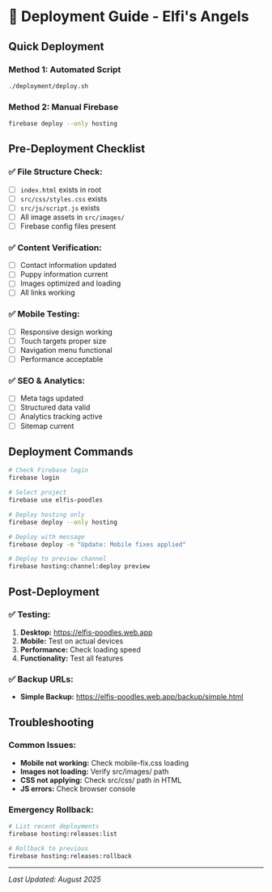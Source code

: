 # 🚀 Deployment Guide - Elfi's Angels

## Quick Deployment

### Method 1: Automated Script
```bash
./deployment/deploy.sh
```

### Method 2: Manual Firebase
```bash
firebase deploy --only hosting
```

## Pre-Deployment Checklist

### ✅ **File Structure Check:**
- [ ] `index.html` exists in root
- [ ] `src/css/styles.css` exists
- [ ] `src/js/script.js` exists
- [ ] All image assets in `src/images/`
- [ ] Firebase config files present

### ✅ **Content Verification:**
- [ ] Contact information updated
- [ ] Puppy information current
- [ ] Images optimized and loading
- [ ] All links working

### ✅ **Mobile Testing:**
- [ ] Responsive design working
- [ ] Touch targets proper size
- [ ] Navigation menu functional
- [ ] Performance acceptable

### ✅ **SEO & Analytics:**
- [ ] Meta tags updated
- [ ] Structured data valid
- [ ] Analytics tracking active
- [ ] Sitemap current

## Deployment Commands

```bash
# Check Firebase login
firebase login

# Select project
firebase use elfis-poodles

# Deploy hosting only
firebase deploy --only hosting

# Deploy with message
firebase deploy -m "Update: Mobile fixes applied"

# Deploy to preview channel
firebase hosting:channel:deploy preview
```

## Post-Deployment

### ✅ **Testing:**
1. **Desktop:** https://elfis-poodles.web.app
2. **Mobile:** Test on actual devices
3. **Performance:** Check loading speed
4. **Functionality:** Test all features

### ✅ **Backup URLs:**
- **Simple Backup:** https://elfis-poodles.web.app/backup/simple.html

## Troubleshooting

### Common Issues:
- **Mobile not working:** Check mobile-fix.css loading
- **Images not loading:** Verify src/images/ path
- **CSS not applying:** Check src/css/ path in HTML
- **JS errors:** Check browser console

### Emergency Rollback:
```bash
# List recent deployments
firebase hosting:releases:list

# Rollback to previous
firebase hosting:releases:rollback
```

---
*Last Updated: August 2025*
